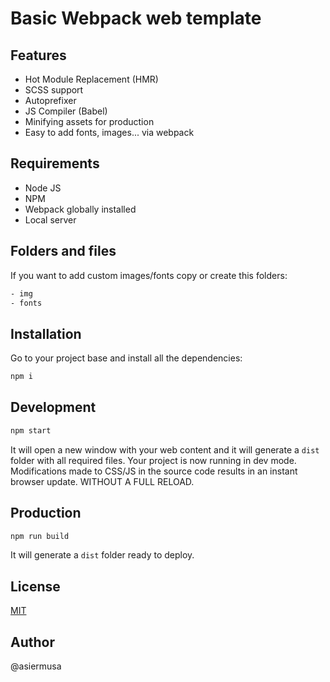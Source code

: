 # Basic Webpack web template

## Features

- Hot Module Replacement (HMR)
- SCSS support
- Autoprefixer
- JS Compiler (Babel)
- Minifying assets for production
- Easy to add fonts, images... via webpack

## Requirements

- Node JS
- NPM
- Webpack globally installed
- Local server

## Folders and files

If you want to add custom images/fonts copy or create this folders:

```bash
- img
- fonts
```

## Installation

Go to your project base and install all the dependencies:

```bash
npm i
```

## Development

```bash
npm start
```

It will open a new window with your web content and it will generate a `dist` folder with all required files. Your project is now running in dev mode. Modifications made to CSS/JS in the source code results in an instant browser update. WITHOUT A FULL RELOAD.

## Production

```bash
npm run build
```

It will generate a `dist` folder ready to deploy.

## License

[MIT](https://choosealicense.com/licenses/mit/)


## Author
@asiermusa
